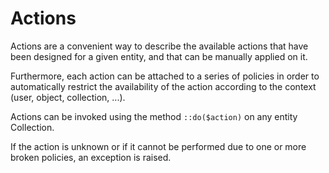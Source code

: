 # Actions

Actions are a convenient way to describe the available actions that have been designed for a given entity, and that can be manually applied on it.

Furthermore, each action can be attached to a series of policies in order to automatically restrict the availability of the action according to the context (user, object, collection, ...).

Actions can be invoked using the method `::do($action)` on any entity Collection.

If the action is unknown or if it cannot be performed due to one or more broken policies, an exception is raised.